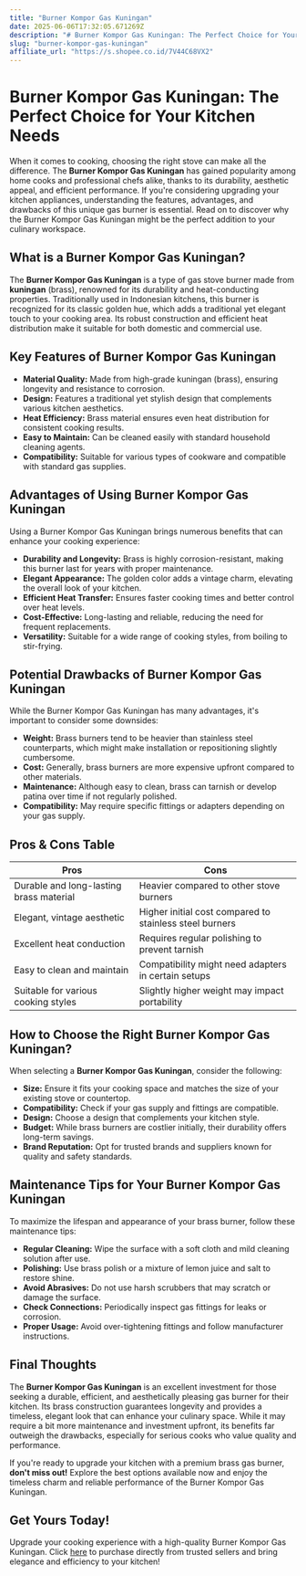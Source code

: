 ```yaml
---
title: "Burner Kompor Gas Kuningan"
date: 2025-06-06T17:32:05.671269Z
description: "# Burner Kompor Gas Kuningan: The Perfect Choice for Your Kitchen Needs..."
slug: "burner-kompor-gas-kuningan"
affiliate_url: "https://s.shopee.co.id/7V44C68VX2"
---
```

# Burner Kompor Gas Kuningan: The Perfect Choice for Your Kitchen Needs

When it comes to cooking, choosing the right stove can make all the difference. The **Burner Kompor Gas Kuningan** has gained popularity among home cooks and professional chefs alike, thanks to its durability, aesthetic appeal, and efficient performance. If you're considering upgrading your kitchen appliances, understanding the features, advantages, and drawbacks of this unique gas burner is essential. Read on to discover why the Burner Kompor Gas Kuningan might be the perfect addition to your culinary workspace.

## What is a Burner Kompor Gas Kuningan?

The **Burner Kompor Gas Kuningan** is a type of gas stove burner made from **kuningan** (brass), renowned for its durability and heat-conducting properties. Traditionally used in Indonesian kitchens, this burner is recognized for its classic golden hue, which adds a traditional yet elegant touch to your cooking area. Its robust construction and efficient heat distribution make it suitable for both domestic and commercial use.

## Key Features of Burner Kompor Gas Kuningan

- **Material Quality:** Made from high-grade kuningan (brass), ensuring longevity and resistance to corrosion.
- **Design:** Features a traditional yet stylish design that complements various kitchen aesthetics.
- **Heat Efficiency:** Brass material ensures even heat distribution for consistent cooking results.
- **Easy to Maintain:** Can be cleaned easily with standard household cleaning agents.
- **Compatibility:** Suitable for various types of cookware and compatible with standard gas supplies.

## Advantages of Using Burner Kompor Gas Kuningan

Using a Burner Kompor Gas Kuningan brings numerous benefits that can enhance your cooking experience:

- **Durability and Longevity:** Brass is highly corrosion-resistant, making this burner last for years with proper maintenance.
- **Elegant Appearance:** The golden color adds a vintage charm, elevating the overall look of your kitchen.
- **Efficient Heat Transfer:** Ensures faster cooking times and better control over heat levels.
- **Cost-Effective:** Long-lasting and reliable, reducing the need for frequent replacements.
- **Versatility:** Suitable for a wide range of cooking styles, from boiling to stir-frying.

## Potential Drawbacks of Burner Kompor Gas Kuningan

While the Burner Kompor Gas Kuningan has many advantages, it's important to consider some downsides:

- **Weight:** Brass burners tend to be heavier than stainless steel counterparts, which might make installation or repositioning slightly cumbersome.
- **Cost:** Generally, brass burners are more expensive upfront compared to other materials.
- **Maintenance:** Although easy to clean, brass can tarnish or develop patina over time if not regularly polished.
- **Compatibility:** May require specific fittings or adapters depending on your gas supply.

## Pros & Cons Table

| Pros                                          | Cons                                                      |
|----------------------------------------------|-----------------------------------------------------------|
| Durable and long-lasting brass material   | Heavier compared to other stove burners                   |
| Elegant, vintage aesthetic                  | Higher initial cost compared to stainless steel burners |
| Excellent heat conduction                   | Requires regular polishing to prevent tarnish           |
| Easy to clean and maintain                   | Compatibility might need adapters in certain setups     |
| Suitable for various cooking styles         | Slightly higher weight may impact portability          |

## How to Choose the Right Burner Kompor Gas Kuningan?

When selecting a **Burner Kompor Gas Kuningan**, consider the following:

- **Size:** Ensure it fits your cooking space and matches the size of your existing stove or countertop.
- **Compatibility:** Check if your gas supply and fittings are compatible.
- **Design:** Choose a design that complements your kitchen style.
- **Budget:** While brass burners are costlier initially, their durability offers long-term savings.
- **Brand Reputation:** Opt for trusted brands and suppliers known for quality and safety standards.

## Maintenance Tips for Your Burner Kompor Gas Kuningan

To maximize the lifespan and appearance of your brass burner, follow these maintenance tips:

- **Regular Cleaning:** Wipe the surface with a soft cloth and mild cleaning solution after use.
- **Polishing:** Use brass polish or a mixture of lemon juice and salt to restore shine.
- **Avoid Abrasives:** Do not use harsh scrubbers that may scratch or damage the surface.
- **Check Connections:** Periodically inspect gas fittings for leaks or corrosion.
- **Proper Usage:** Avoid over-tightening fittings and follow manufacturer instructions.

## Final Thoughts

The **Burner Kompor Gas Kuningan** is an excellent investment for those seeking a durable, efficient, and aesthetically pleasing gas burner for their kitchen. Its brass construction guarantees longevity and provides a timeless, elegant look that can enhance your culinary space. While it may require a bit more maintenance and investment upfront, its benefits far outweigh the drawbacks, especially for serious cooks who value quality and performance.

If you're ready to upgrade your kitchen with a premium brass gas burner, **don't miss out!** Explore the best options available now and enjoy the timeless charm and reliable performance of the Burner Kompor Gas Kuningan.

## Get Yours Today!

Upgrade your cooking experience with a high-quality Burner Kompor Gas Kuningan. Click [here](https://s.shopee.co.id/7V44C68VX2) to purchase directly from trusted sellers and bring elegance and efficiency to your kitchen!